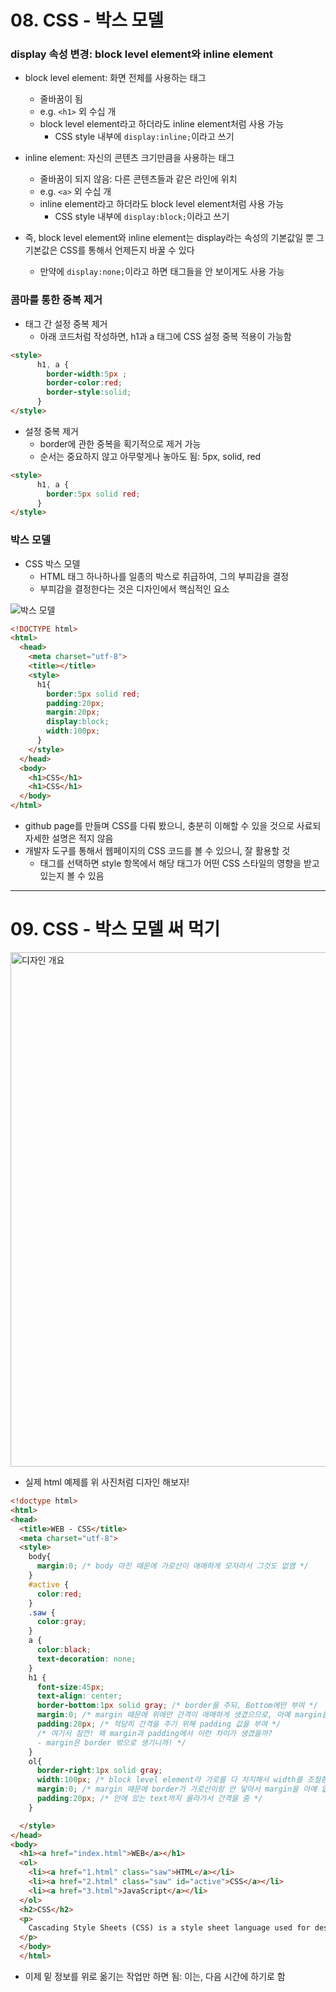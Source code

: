 # 08. CSS - 박스 모델

### display 속성 변경: block level element와 inline element

- block level element: 화면 전체를 사용하는 태그
    - 줄바꿈이 됨
    - e.g. `<h1>` 외 수십 개
    - block level element라고 하더라도 inline element처럼 사용 가능
        - CSS style 내부에 `display:inline;`이라고 쓰기

- inline element: 자신의 콘텐츠 크기만큼을 사용하는 태그
    - 줄바꿈이 되지 않음: 다른 콘텐츠들과 같은 라인에 위치
    - e.g. `<a>` 외 수십 개
    - inline element라고 하더라도 block level element처럼 사용 가능
        - CSS style 내부에 `display:block;`이라고 쓰기

- 즉, block level element와 inline element는 display라는 속성의 기본값일 뿐 그 기본값은 CSS를 통해서 언제든지 바꿀 수 있다
    - 만약에 `display:none;`이라고 하면 태그들을 안 보이게도 사용 가능

### 콤마를 통한 중복 제거

- 태그 간 설정 중복 제거
    - 아래 코드처럼 작성하면, h1과 a 태그에 CSS 설정 중복 적용이 가능함

```html
<style>
      h1, a {
        border-width:5px ;
        border-color:red;
        border-style:solid;
      }
</style>
```

- 설정 중복 제거
    - border에 관한 중복을 획기적으로 제거 가능
    - 순서는 중요하지 않고 아무렇게나 놓아도 됨: 5px, solid, red

```html
<style>
      h1, a {
        border:5px solid red;
      }
</style>
```

### 박스 모델

- CSS 박스 모델
    - HTML 태그 하나하나를 일종의 박스로 취급하여, 그의 부피감을 결정
    - 부피감을 결정한다는 것은 디자인에서 핵심적인 요소

![박스 모델](http://www.tcpschool.com/lectures/img_css_boxmodel.png)

```html
<!DOCTYPE html>
<html>
  <head>
    <meta charset="utf-8">
    <title></title>
    <style>
      h1{
        border:5px solid red;
        padding:20px;
        margin:20px;
        display:block;
        width:100px;
      }
    </style>
  </head>
  <body>
    <h1>CSS</h1>
    <h1>CSS</h1>
  </body>
</html>
```

- github page를 만들며 CSS를 다뤄 봤으니, 충분히 이해할 수 있을 것으로 사료되 자세한 설명은 적지 않음
- 개발자 도구를 통해서 웹페이지의 CSS 코드를 볼 수 있으니, 잘 활용할 것
    - 태그를 선택하면 style 항목에서 해당 태그가 어떤 CSS 스타일의 영향을 받고 있는지 볼 수 있음

---

# 09. CSS - 박스 모델 써 먹기

<img width="823" alt="디자인 개요" src="https://user-images.githubusercontent.com/76417259/150540095-b35a6816-824d-4760-8bcb-95fce1e5b89b.png">

- 실제 html 예제를 위 사진처럼 디자인 해보자!

```html
<!doctype html>
<html>
<head>
  <title>WEB - CSS</title>
  <meta charset="utf-8">
  <style>
    body{
      margin:0; /* body 마진 때문에 가로선이 애매하게 모자라서 그것도 없앰 */
    }
    #active {
      color:red;
    }
    .saw {
      color:gray;
    }
    a {
      color:black;
      text-decoration: none;
    }
    h1 {
      font-size:45px;
      text-align: center;
      border-bottom:1px solid gray; /* border을 주되, Bottom에만 부여 */
      margin:0; /* margin 때문에 위에만 간격이 애매하게 생겼으므로, 아예 margin을 없앰 */ 
      padding:20px; /* 적당히 간격을 주기 위해 padding 값을 부여 */
      /* 여기서 잠깐! 왜 margin과 padding에서 이런 차이가 생겼을까? 
      - margin은 border 밖으로 생기니까! */
    }
    ol{
      border-right:1px solid gray;
      width:100px; /* block level element라 가로를 다 차지해서 width를 조절함 */
      margin:0; /* margin 때문에 border가 가로선이랑 안 닿아서 margin을 아예 없앰, 깔끔하게 선 꽉 채우게 하려고 */
      padding:20px; /* 안에 있는 text까지 올라가서 간격을 줌 */
    }

  </style>
</head>
<body>
  <h1><a href="index.html">WEB</a></h1>
  <ol>
    <li><a href="1.html" class="saw">HTML</a></li>
    <li><a href="2.html" class="saw" id="active">CSS</a></li>
    <li><a href="3.html">JavaScript</a></li>
  </ol>
  <h2>CSS</h2>
  <p>
    Cascading Style Sheets (CSS) is a style sheet language used for describing the presentation of a document written in a markup language.[1] Although most often used to set the visual style of web pages and user interfaces written in HTML and XHTML, the language can be applied to any XML document, including plain XML, SVG and XUL, and is applicable to rendering in speech, or on other media. Along with HTML and JavaScript, CSS is a cornerstone technology used by most websites to create visually engaging webpages, user interfaces for web applications, and user interfaces for many mobile applications.
  </p>
  </body>
  </html>
```

- 이제 밑 정보를 위로 옮기는 작업만 하면 됨: 이는, 다음 시간에 하기로 함